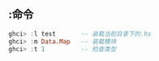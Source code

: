 ## :命令

```haskell
ghci> :l test 		-- 装载当前目录下的.hs
ghci> :m Data.Map 	-- 装载模块
ghci> :t 1 			-- 检查类型
```


